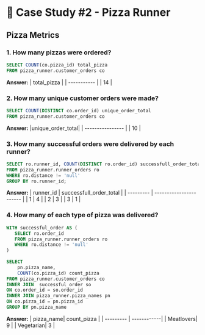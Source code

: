 # 🍕 Case Study #2 - Pizza Runner
## Pizza Metrics

### 1. How many pizzas were ordered?

````sql
SELECT COUNT(co.pizza_id) total_pizza
FROM pizza_runner.customer_orders co
````
**Answer:**
| total_pizza |
| ----------- |
| 14          |

### 2. How many unique customer orders were made? 
````sql
SELECT COUNT(DISTINCT co.order_id) unique_order_total
FROM pizza_runner.customer_orders co
````
**Answer:**
|unique_order_total|
| ---------------- |
| 10               |

### 3. How many successful orders were delivered by each runner?
````sql
SELECT ro.runner_id, COUNT(DISTINCT ro.order_id) successfull_order_total
FROM pizza_runner.runner_orders ro
WHERE ro.distance != 'null'
GROUP BY ro.runner_id;
````
**Answer:**
| runner_id | successfull_order_total |
| --------- | ----------------------- |
| 1         | 4                       |
| 2         | 3                       |
| 3         | 1                       |


### 4. How many of each type of pizza was delivered?
````sql
WITH successful_order AS (
   SELECT ro.order_id
   FROM pizza_runner.runner_orders ro
   WHERE ro.distance != 'null'
)
    
SELECT
    pn.pizza_name,
	COUNT(co.pizza_id) count_pizza
FROM pizza_runner.customer_orders co 
INNER JOIN  successful_order so
ON co.order_id = so.order_id 
INNER JOIN pizza_runner.pizza_names pn
ON co.pizza_id = pn.pizza_id
GROUP BY pn.pizza_name
````
**Answer:**
| pizza_name| count_pizza | 
| --------- | ------------| 
| Meatlovers| 9           | 
| Vegetarian| 3           | 

